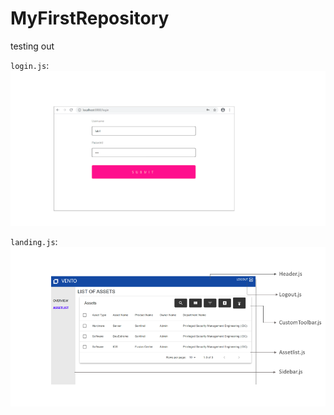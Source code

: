# MyFirstRepository
testing out

`login.js`:
![image](/sample/login.png "login") 

`landing.js`:
![image](/sample/assetlist.png "assetlist")
